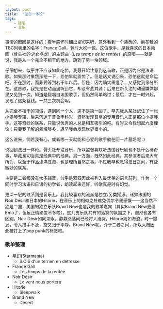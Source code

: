 ```yaml
---
layout: post
title:  "法日一体论"
tags: 
    - 随笔
    - 音乐
---
```


事情的起因是这样的：夜半感怀时翻出*星幻*来听，意外看到一个熟悉的、躺在我的TBC列表里的名字：France Gall，登时大吃一惊。这位歌手，是我喜欢的日本动画（骨头社的*少女与龙*）的主题曲（*Les temps de la rentée*）的原唱——就是说，我是从一个完全不相干的地方，跳到了另一块领域。

<!--break-->

仔细想来，似乎并不应该如此吃惊。我最开始注意到这首歌，正是因为它是法语歌。如果那时果然深挖一下，恐怕早就震惊了。但是话又说回来，恐怕这就是命运吧。不在那时，而非要等到若干年以后。但是，因为确实重逢了，又感觉到缘分所在。这首歌，我先是在动画里听到它，却没有溯其源；后来在新关注的动漫媒体那里又见到一次，知道是翻唱自法国歌手，但仍然简单略过；最后，才在一时兴起，发现了这条丝线。一共三次机会啊。

从完全不相干的领域，遇到同一个人，这不是第一回了。早先我从某处记住了一张小提琴专辑，后来沉迷于普鲁申科时，讶然发现普皇的专用音乐人正是那位小提琴手。这等奇妙的联系，只能说优秀的人总是相互吸引的吧。有时又令我想起六度理论；只要我了解的领域够多，迟早我会发现世界很小的。

这么说来，倘若我有心，或者哪一天就能和心爱的歌手躺在同一片墓场呢 :)

说回到法日一体论。骨头社专注音乐，所以监督喜欢听法国音乐剧也不是什么稀奇事，毕竟*星幻*当真是经典中的经典。另一方面，既然如此经典，其参演者后来大有所为、以至于作品漂洋过海，也是理所当然之事。不过我早也觉得法日之间，有些微妙的联系。

主要是二者都没有太多辅音，似乎是双双因此被列入最优美的语言前列。作为一个同时学习法语和日语的初学者，朗读起来还好，听歌真是时有幻觉。

更深一层的联系则是音乐上。我比较喜欢的流派是独立/另类摇滚。诸如法国的Noir Désir和日本的Hitorie，在音乐上的相似之处难免偶尔令我感慨——这当然不独是二国，美国的独立乐队Brand New也是我的歌单嘉宾（其实Brand New更偏Emo了，但反正情绪差不多啦）。这几支乐队共有的落寞的氛围之下，自然也各有区别。Noir Désir如同湖水，静静涨落间已经将人溺毙。Hitorie则如海浪，时一爆发，令人措手不及，旋又归于平静。Brand New呢，介于二者之间，所以大概因此被打上了pop punk的标签吧。

### 歌单整理

- 星幻(Starmania)
  - S.O.S d'un terrien en détresse
- France Gall
  - Les temps de la rentée
- Noir Désir
  - Le vent nous portera
- Hitorie
  - Sleepwalk
- Brand New
  - Desert